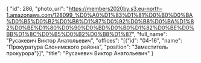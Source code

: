 {
    "id": 286,
    "photo_url": "https://members2020by.s3.eu-north-1.amazonaws.com/128099_%D0%A0%D1%83%D1%81%D0%B0%D0%BA%D0%B5%D0%B2%D0%B8%D1%87%D0%92%D0%B8%D0%BA%D1%82%D0%BE%D1%80%D0%90%D0%BD%D0%B0%D1%82%D0%BE%D0%BB%D1%8C%D0%B5%D0%B2%D0%B8%D1%87",
    "full_name": "Русакевич Виктор Анатольевич",
    "offices": "[{\"id\": \"04-16\", \"name\": \"Прокуратура Слонимского района\", \"position\": \"Заместитель прокурора\"}]",
    "title": "Русакевич Виктор Анатольевич"
}